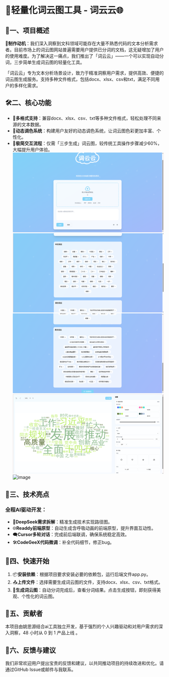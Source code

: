 # 🌟轻量化词云图工具 - 词云云🌐

## 📝一、项目概述

🤔**制作动机**：我们深入洞察到文科领域可能存在大量不熟悉代码的文本分析需求者。目前市场上的词云图网站普遍需要用户提供已分词的文档，这无疑增加了用户的使用难度。为了解决这一痛点，我们推出了「词云云」——一个可以实现自动分词，三步简单生成词云图的轻量化工具。

「词云云」专为文本分析场景设计，致力于精准洞察用户需求，提供高效、便捷的词云图生成服务。支持多种文件格式，包括docx、xlsx、csv和txt，满足不同用户的多样化需求。

## 🛠二、核心功能

- 📂**多格式支持**：兼容docx、xlsx、csv、txt等多种文件格式，轻松处理不同来源的文本数据。
- 🎨**动态调色系统**：构建用户友好的动态调色系统，让词云图色彩更加丰富、个性化。
- 🚀**极简交互流程**：仅需「三步生成」词云图，较传统工具操作步骤减少60%，大幅提升用户体验。
![image](https://github.com/YaoSiyuan43/YaoSiyuan43.github.io/blob/main/demo%20images/0.png)
![image](https://github.com/YaoSiyuan43/YaoSiyuan43.github.io/blob/main/demo%20images/1.png)
![image](https://github.com/YaoSiyuan43/YaoSiyuan43.github.io/blob/main/demo%20images/2.png)
![image](https://github.com/YaoSiyuan43/YaoSiyuan43.github.io/blob/main/demo%20images/3.png)
![image](https://github.com/YaoSiyuan43/YaoSiyuan43.github.io/blob/main/demo%20images/4.png)
## 🤖三、技术亮点

### 全程AI驱动开发：

- 🧠**DeepSeek需求拆解**：精准生成技术实现路径图。
- 🌐**Readdy前端原型**：自动生成含呼吸动画的前端原型，提升界面互动性。
- 🗨️**Cursor多轮对话**：完成前后端联调，确保系统稳定高效。
- 🛠️**CodeGeeX代码微调**：补全代码细节，修正bug。

## 🏁四、快速开始

1. 📦**安装依赖**：根据项目要求安装必要的依赖包，运行后端文件app.py。
2. 📤**上传文件**：选择需要生成词云图的文件，支持docx、xlsx、csv、txt格式。
3. 🎉**生成词云图**：自动分词完成后，查看分词结果。点击生成按钮，即刻获得美观、个性化的词云图。

## 👥五、贡献者

本项目由姚思源结合ai工具独立开发，基于强烈的个人兴趣驱动和对用户需求的深入洞察，48 小时从 0 到 1 产品上线 。

## 📧六、反馈与建议

我们非常欢迎用户提出宝贵的反馈和建议，以共同推动项目的持续改进和优化。请通过GitHub Issue或邮件与我联系。

